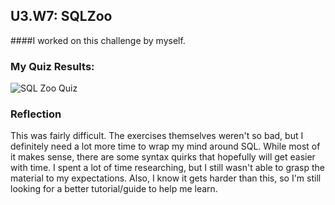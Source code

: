 ## U3.W7: SQLZoo

####I worked on this challenge by myself.



### My Quiz Results:
![SQL Zoo Quiz](https://github.com/lrakhman/phase_0_unit_3/blob/master/week_7/images/sqlzoo_quiz.png?raw=true)





### Reflection

This was fairly difficult. The exercises themselves weren't so bad, but I definitely need a lot more time to wrap my mind around SQL. While most of it makes sense, there are some syntax quirks that hopefully will get easier with time. I spent a lot of time researching, but I still wasn't able to grasp the material to my expectations. Also, I know it gets harder than this, so I'm still looking for a better tutorial/guide to help me learn. 